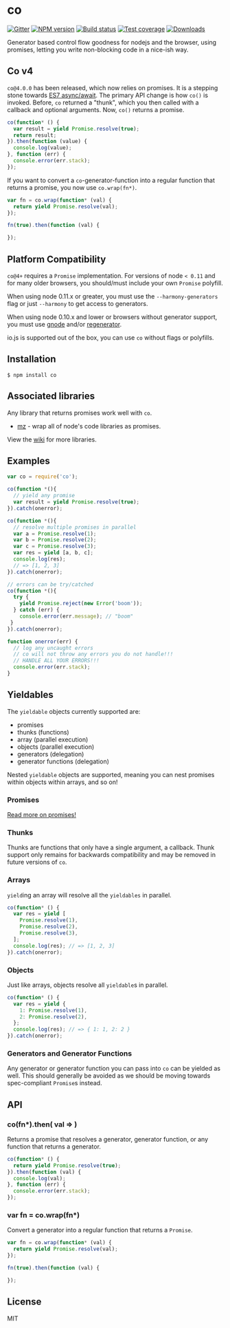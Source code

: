# co

[![Gitter][gitter-image]][gitter-video]
[![NPM version][npm-image]][npm-video]
[![Build status][travis-image]][travis-video]
[![Test coverage][coveralls-image]][coveralls-video]
[![Downloads][downloads-image]][downloads-video]

  Generator based control flow goodness for nodejs and the browser,
  using promises, letting you write non-blocking code in a nice-ish way.

## Co v4

  `co@4.0.0` has been released, which now relies on promises.
  It is a stepping stone towards [ES7 async/await](https://github.com/lukehoban/ecmascript-asyncawait).
  The primary API change is how `co()` is invoked.
  Before, `co` returned a "thunk", which you then called with a callback and optional arguments.
  Now, `co()` returns a promise.

```js
co(function* () {
  var result = yield Promise.resolve(true);
  return result;
}).then(function (value) {
  console.log(value);
}, function (err) {
  console.error(err.stack);
});
```

  If you want to convert a `co`-generator-function into a regular function that returns a promise,
  you now use `co.wrap(fn*)`.

```js
var fn = co.wrap(function* (val) {
  return yield Promise.resolve(val);
});

fn(true).then(function (val) {

});
```

## Platform Compatibility

  `co@4+` requires a `Promise` implementation.
  For versions of node `< 0.11` and for many older browsers,
  you should/must include your own `Promise` polyfill.

  When using node 0.11.x or greater, you must use the `--harmony-generators`
  flag or just `--harmony` to get access to generators.

  When using node 0.10.x and lower or browsers without generator support,
  you must use [gnode](https://github.com/TooTallNate/gnode) and/or [regenerator](http://facebook.github.io/regenerator/).

  io.js is supported out of the box, you can use `co` without flags or polyfills.

## Installation

```
$ npm install co
```

## Associated libraries

Any library that returns promises work well with `co`.

- [mz](https://github.com/normalize/mz) - wrap all of node's code libraries as promises.

View the [wiki](https://github.com/visionmedia/co/wiki) for more libraries.

## Examples

```js
var co = require('co');

co(function *(){
  // yield any promise
  var result = yield Promise.resolve(true);
}).catch(onerror);

co(function *(){
  // resolve multiple promises in parallel
  var a = Promise.resolve(1);
  var b = Promise.resolve(2);
  var c = Promise.resolve(3);
  var res = yield [a, b, c];
  console.log(res);
  // => [1, 2, 3]
}).catch(onerror);

// errors can be try/catched
co(function *(){
  try {
    yield Promise.reject(new Error('boom'));
  } catch (err) {
    console.error(err.message); // "boom"
 }
}).catch(onerror);

function onerror(err) {
  // log any uncaught errors
  // co will not throw any errors you do not handle!!!
  // HANDLE ALL YOUR ERRORS!!!
  console.error(err.stack);
}
```

## Yieldables

  The `yieldable` objects currently supported are:

  - promises
  - thunks (functions)
  - array (parallel execution)
  - objects (parallel execution)
  - generators (delegation)
  - generator functions (delegation)

Nested `yieldable` objects are supported, meaning you can nest
promises within objects within arrays, and so on!

### Promises

[Read more on promises!](https://developer.mozilla.org/en-US/docs/Web/JavaScript/Reference/Global_Objects/Promise)

### Thunks

Thunks are functions that only have a single argument, a callback.
Thunk support only remains for backwards compatibility and may
be removed in future versions of `co`.

### Arrays

`yield`ing an array will resolve all the `yieldables` in parallel.

```js
co(function* () {
  var res = yield [
    Promise.resolve(1),
    Promise.resolve(2),
    Promise.resolve(3),
  ];
  console.log(res); // => [1, 2, 3]
}).catch(onerror);
```

### Objects

Just like arrays, objects resolve all `yieldable`s in parallel.

```js
co(function* () {
  var res = yield {
    1: Promise.resolve(1),
    2: Promise.resolve(2),
  };
  console.log(res); // => { 1: 1, 2: 2 }
}).catch(onerror);
```

### Generators and Generator Functions

Any generator or generator function you can pass into `co`
can be yielded as well. This should generally be avoided
as we should be moving towards spec-compliant `Promise`s instead.

## API

### co(fn*).then( val => )

Returns a promise that resolves a generator, generator function,
or any function that returns a generator.

```js
co(function* () {
  return yield Promise.resolve(true);
}).then(function (val) {
  console.log(val);
}, function (err) {
  console.error(err.stack);
});
```

### var fn = co.wrap(fn*)

Convert a generator into a regular function that returns a `Promise`.

```js
var fn = co.wrap(function* (val) {
  return yield Promise.resolve(val);
});

fn(true).then(function (val) {

});
```

## License

  MIT

[npm-image]: https://img.shields.io/npm/v/co.svg?style=flat-square
[npm-video]: https://npmjs.org/package/co
[travis-image]: https://img.shields.io/travis/tj/co.svg?style=flat-square
[travis-video]: https://travis-ci.org/tj/co
[coveralls-image]: https://img.shields.io/coveralls/tj/co.svg?style=flat-square
[coveralls-video]: https://coveralls.io/r/tj/co
[downloads-image]: http://img.shields.io/npm/dm/co.svg?style=flat-square
[downloads-video]: https://npmjs.org/package/co
[gitter-image]: https://badges.gitter.im/Join%20Chat.svg
[gitter-video]: https://gitter.im/tj/co?utm_source=badge&utm_medium=badge&utm_campaign=pr-badge&utm_content=badge
